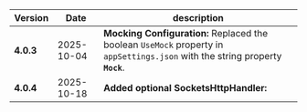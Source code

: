 | Version | Date | description |
|---|---|---|
| **4.0.3** | 2025-10-04 | **Mocking Configuration:** Replaced the boolean `UseMock` property in `appSettings.json` with the string property **`Mock`**. |
| **4.0.4** | 2025-10-18 | **Added optional SocketsHttpHandler:** |
